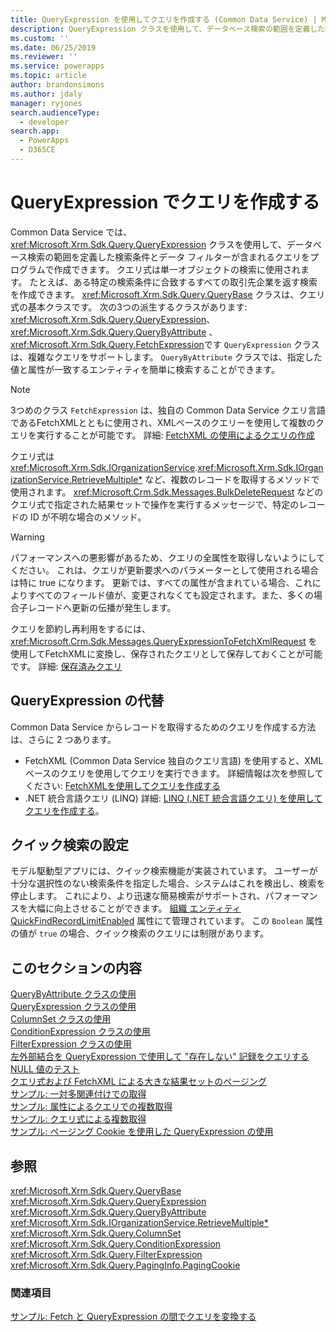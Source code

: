 ```yaml
---
title: QueryExpression を使用してクエリを作成する (Common Data Service) | Microsoft Docs
description: QueryExpression クラスを使用して、データベース検索の範囲を定義した検索条件とデータ フィルターが含まれるクエリをプログラムで作成する方法をご覧ください。
ms.custom: ''
ms.date: 06/25/2019
ms.reviewer: ''
ms.service: powerapps
ms.topic: article
author: brandonsimons
ms.author: jdaly
manager: ryjones
search.audienceType:
  - developer
search.app:
  - PowerApps
  - D365CE
---
```

# <a name="build-queries-with-queryexpression"></a>QueryExpression でクエリを作成する

Common Data Service では、<xref:Microsoft.Xrm.Sdk.Query.QueryExpression> クラスを使用して、データベース検索の範囲を定義した検索条件とデータ フィルターが含まれるクエリをプログラムで作成できます。 クエリ式は単一オブジェクトの検索に使用されます。 たとえば、ある特定の検索条件に合致するすべての取引先企業を返す検索を作成できます。 <xref:Microsoft.Xrm.Sdk.Query.QueryBase> クラスは、クエリ式の基本クラスです。 次の3つの派生するクラスがあります: <xref:Microsoft.Xrm.Sdk.Query.QueryExpression>、 <xref:Microsoft.Xrm.Sdk.Query.QueryByAttribute> 、 <xref:Microsoft.Xrm.Sdk.Query.FetchExpression>です `QueryExpression` クラスは、複雑なクエリをサポートします。 `QueryByAttribute` クラスでは、指定した値と属性が一致するエンティティを簡単に検索することができます。 

> [!NOTE]
> 3つめのクラス `FetchExpression` は、独自の Common Data Service クエリ言語であるFetchXMLとともに使用され、XMLベースのクエリーを使用して複数のクエリを実行することが可能です。 詳細: [FetchXML の使用によるクエリの作成](../use-fetchxml-construct-query.md)
  
クエリ式は <xref:Microsoft.Xrm.Sdk.IOrganizationService>.<xref:Microsoft.Xrm.Sdk.IOrganizationService.RetrieveMultiple*> など、複数のレコードを取得するメソッドで使用されます。 <xref:Microsoft.Crm.Sdk.Messages.BulkDeleteRequest> などのクエリ式で指定された結果セットで操作を実行するメッセージで、特定のレコードの ID が不明な場合のメソッド。  

> [!WARNING]
>  パフォーマンスへの悪影響があるため、クエリの全属性を取得しないようにしてください。 これは、クエリが更新要求へのパラメーターとして使用される場合は特に true になります。 更新では、すべての属性が含まれている場合、これによりすべてのフィールド値が、変更されなくても設定されます。また、多くの場合子レコードへ更新の伝播が発生します。

クエリを節約し再利用をするには、 <xref:Microsoft.Crm.Sdk.Messages.QueryExpressionToFetchXmlRequest> を使用してFetchXMLに変換し、保存されたクエリとして保存しておくことが可能です。 詳細: [保存済みクエリ](../saved-queries.md) 
 
## <a name="alternatives-to-queryexpression"></a>QueryExpression の代替

Common Data Service からレコードを取得するためのクエリを作成する方法は、さらに 2 つあります。 

- FetchXML (Common Data Service 独自のクエリ言語) を使用すると、XML ベースのクエリを使用してクエリを実行できます。 詳細情報は次を参照してください: [FetchXMLを使用してクエリを作成する](../use-fetchxml-construct-query.md) 
- .NET 統合言語クエリ (LINQ) 詳細: [LINQ (.NET 統合言語クエリ) を使用してクエリを作成する](build-queries-with-linq-net-language-integrated-query.md)。  

<!-- This doesn't belong here. It should be in model driven app configuration -->
## <a name="configuration-for-quick-find"></a>クイック検索の設定

モデル駆動型アプリには、クイック検索機能が実装されています。 ユーザーが十分な選択性のない検索条件を指定した場合、システムはこれを検出し、検索を停止します。 これにより、より迅速な簡易検索がサポートされ、パフォーマンスを大幅に向上させることができます。 [組織 エンティティ QuickFindRecordLimitEnabled](/powerapps/developer/common-data-service/reference/entities/organization#BKMK_QuickFindRecordLimitEnabled) 属性にて管理されています。 この `Boolean` 属性の値が `true` の場合、クイック検索のクエリには制限があります。

## <a name="in-this-section"></a>このセクションの内容

[QueryByAttribute クラスの使用](use-querybyattribute-class.md)<br />
[QueryExpression クラスの使用](use-queryexpression-class.md)<br />
[ColumnSet クラスの使用](use-the-columnset-class.md)<br />
[ConditionExpression クラスの使用](use-conditionexpression-class.md)<br />
[FilterExpression クラスの使用](use-filterexpression-class.md)<br />
[左外部結合を QueryExpression で使用して "存在しない" 記録をクエリする](use-left-outer-join-queryexpression-query-records-not-in.md)<br />
[NULL 値のテスト](/dynamics365/customer-engagement/developer/test-null-value)<br />
[クエリ式および FetchXML による大きな結果セットのページング](page-large-result-sets-with-queryexpression.md)<br />
[サンプル: 一対多関連付けでの取得](/dynamics365/customer-engagement/developer/org-service/sample-retrieve-with-one-to-many-relationship)<br />
[サンプル: 属性によるクエリでの複数取得](/org-service/samples/retrieve-multiple-querybyattribute-class.md)<br />
[サンプル: クエリ式による複数取得](/org-service/samples/retrieve-multiple-queryexpression-class.md)<br />
[サンプル: ページング Cookie を使用した QueryExpression の使用](/dynamics365/customer-engagement/developer/org-service/sample-use-queryexpression-with-a-paging-cookie)  
  
## <a name="reference"></a>参照

<xref:Microsoft.Xrm.Sdk.Query.QueryBase><br />
<xref:Microsoft.Xrm.Sdk.Query.QueryExpression><br />
<xref:Microsoft.Xrm.Sdk.Query.QueryByAttribute><br />
<xref:Microsoft.Xrm.Sdk.IOrganizationService.RetrieveMultiple*><br />
<xref:Microsoft.Xrm.Sdk.Query.ColumnSet><br />
<xref:Microsoft.Xrm.Sdk.Query.ConditionExpression><br />
<xref:Microsoft.Xrm.Sdk.Query.FilterExpression><br />
<xref:Microsoft.Xrm.Sdk.Query.PagingInfo.PagingCookie><br />
  
### <a name="see-also"></a>関連項目

[サンプル: Fetch と QueryExpression の間でクエリを変換する](/dynamics365/customer-engagement/developer/org-service/sample-convert-queries-fetch-queryexpression)
